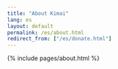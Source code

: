 ```yaml
---
title: "About Kimai"
lang: es
layout: default
permalink: /es/about.html
redirect_from: ["/es/donate.html"]
---
```


{% include pages/about.html %}
 
